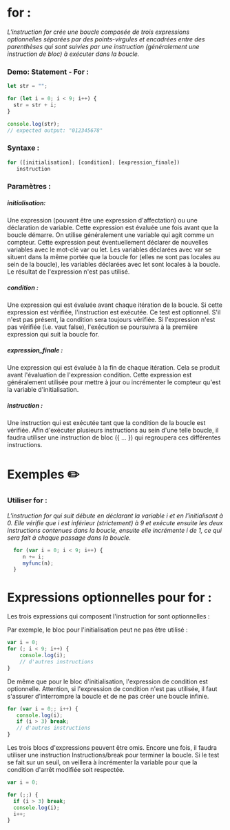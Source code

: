 # for :

_L'instruction for crée une boucle composée de trois expressions optionnelles séparées par des points-virgules et encadrées entre des parenthèses qui sont suivies par une instruction (généralement une instruction de bloc) à exécuter dans la boucle._

### Demo: Statement - For :

````js
let str = "";

for (let i = 0; i < 9; i++) {
  str = str + i;
}

console.log(str);
// expected output: "012345678"
````

### Syntaxe : 

````js
for ([initialisation]; [condition]; [expression_finale])
   instruction
````

### Paramètres :

##### initialisation: 

Une expression (pouvant être une expression d'affectation) ou une déclaration de variable. Cette expression est évaluée une fois avant que la boucle démarre. On utilise généralement une variable qui agit comme un compteur. Cette expression peut éventuellement déclarer de nouvelles variables avec le mot-clé var ou let. Les variables déclarées avec var se situent dans la même portée que la boucle for (elles ne sont pas locales au sein de la boucle), les variables déclarées avec let sont locales à la boucle. Le résultat de l'expression n'est pas utilisé.

##### condition :

Une expression qui est évaluée avant chaque itération de la boucle. Si cette expression est vérifiée, l'instruction est exécutée. Ce test est optionnel. S'il n'est pas présent, la condition sera toujours vérifiée. Si l'expression n'est pas vérifiée (i.e. vaut false), l'exécution se poursuivra à la première expression qui suit la boucle for.

##### expression_finale :

Une expression qui est évaluée à la fin de chaque itération. Cela se produit avant l'évaluation de l'expression condition. Cette expression est généralement utilisée pour mettre à jour ou incrémenter le compteur qu'est la variable d'initialisation.

##### instruction :

Une instruction qui est exécutée tant que la condition de la boucle est vérifiée. Afin d'exécuter plusieurs instructions au sein d'une telle boucle, il faudra utiliser une instruction de bloc ({ ... }) qui regroupera ces différentes instructions.


# Exemples :pencil2:

### Utiliser for :

_L'instruction for qui suit débute en déclarant la variable i et en l'initialisant à 0. Elle vérifie que i est inférieur (strictement) à 9 et exécute ensuite les deux instructions contenues dans la boucle, ensuite elle incrémente i de 1, ce qui sera fait à chaque passage dans la boucle._

````js
  for (var i = 0; i < 9; i++) {
     n += i;
     myfunc(n);
  }
````

# Expressions optionnelles pour for :

Les trois expressions qui composent l'instruction for sont optionnelles :

Par exemple, le bloc pour l'initialisation peut ne pas être utilisé :

````js
var i = 0;
for (; i < 9; i++) {
    console.log(i);
    // d'autres instructions
}
````

De même que pour le bloc d'initialisation, l'expression de condition est optionnelle. Attention, si l'expression de condition n'est pas utilisée, il faut s'assurer d'interrompre la boucle et de ne pas créer une boucle infinie.

````js
for (var i = 0;; i++) {
   console.log(i);
   if (i > 3) break;
   // d'autres instructions
}
````

Les trois blocs d'expressions peuvent être omis. Encore une fois, il faudra utiliser une instruction Instructions/break pour terminer la boucle. Si le test se fait sur un seuil, on veillera à incrémenter la variable pour que la condition d'arrêt modifiée soit respectée.

````js
var i = 0;

for (;;) {
  if (i > 3) break;
  console.log(i);
  i++;
}
````
